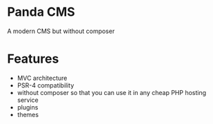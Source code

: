 # Panda CMS

A modern CMS but without composer

# Features

- MVC architecture
- PSR-4 compatibility
- without composer so that you can use it in any cheap PHP hosting service
- plugins
- themes
